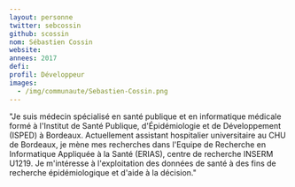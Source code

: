 ```yaml
---
layout: personne
twitter: sebcossin
github: scossin
nom: Sébastien Cossin
website:
annees: 2017
defi: 
profil: Développeur
images:
  - /img/communaute/Sebastien-Cossin.png
---
```


"Je suis médecin spécialisé en santé publique et en informatique médicale formé
à l'Institut de Santé Publique, d'Épidémiologie et de Développement
(ISPED) à Bordeaux. Actuellement assistant hospitalier universitaire
au CHU de Bordeaux, je mène mes recherches dans l'Equipe de Recherche
en Informatique Appliquée à la Santé (ERIAS), centre de recherche
INSERM U1219. Je m'intéresse à l'exploitation des données de santé à
des fins de recherche épidémiologique et d'aide à la décision."
